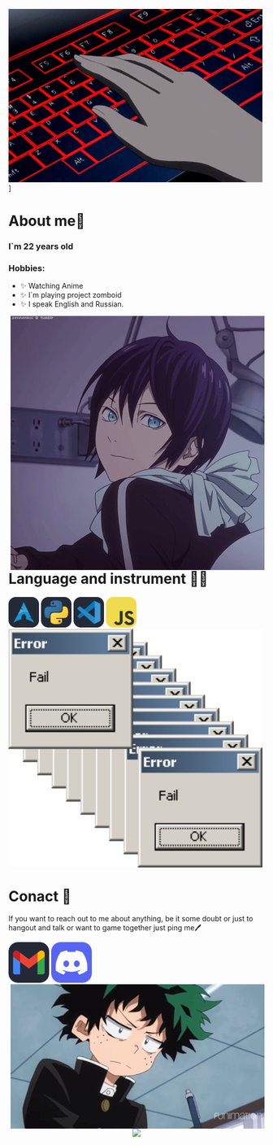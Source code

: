![Header](https://github.com/kreofox/kreofox/blob/main/assets/3oEu.gif)]

# About me💬
### **I`m 22 years old** 
### **Hobbies:**
- ✨ Watching Anime
- ✨ I`m playing project zomboid
- ✨ I speak English and Russian. 
<img hight="400" width="500" alt="GIF" align="right" src='https://github.com/kreofox/kreofox/blob/main/assets/13626.gif' > 





# Language and instrument 🧑‍💻
<p align='left'>
  <img src = 'https://github.com/kreofox/kreofox/blob/main/assets/icons/Arch-Dark.svg' title = 'Arch-Linux' higth= '60' width = '60'>
  <img src = 'https://github.com/kreofox/kreofox/blob/main/assets/icons/Python-Dark.svg' title = 'Python' higth= '60' width = '60'>
  <img src = 'https://github.com/kreofox/kreofox/blob/main/assets/icons/VSCode-Dark.svg' title = 'VS' higth= '60' width = '60'>
  <img src = 'https://github.com/kreofox/kreofox/blob/main/assets/icons/JavaScript.svg' title = 'JS' higth= '60' width = '60'>
<img hight="400" width="500" alt="GIF" align="center" src='https://github.com/kreofox/kreofox/blob/main/assets/y7.gif' > 



# Conact 🪪
If you want to reach out to me about anything, be it some doubt or just to hangout and talk or want to game together just ping me🖊
<p align = 'left'>
  <img src = 'https://github.com/kreofox/kreofox/blob/main/assets/icons/Gmail-Dark.svg' title = 'timirdejii8@gmail.com' higth='80' width='80'>
  <img src = 'https://github.com/kreofox/kreofox/blob/main/assets/icons/Discord.svg' title = 'kreofox' higth='80' width='80'>
<img hight="400" width="500" alt="GIF" align="right" src='https://github.com/kreofox/kreofox/blob/main/assets/8XAp.gif'>


<p align="center" >  
  <a href="https://github.com/anuraghazra/github-readme-stats"> 
<img  src="https://github-readme-stats.vercel.app/api?username=kreofox&&show_icons=true&theme=radical"/>